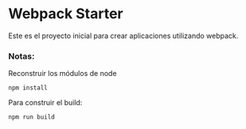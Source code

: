 # Webpack Starter

Este es el proyecto inicial para crear aplicaciones utilizando webpack.

### Notas:
Reconstruir los módulos de node 
```
npm install
```

Para construir el build:
```
npm run build
```


